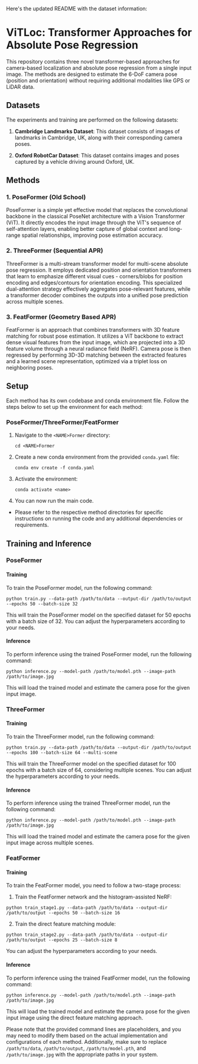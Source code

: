 Here's the updated README with the dataset information:

# ViTLoc: Transformer Approaches for Absolute Pose Regression

This repository contains three novel transformer-based approaches for camera-based localization and absolute pose regression from a single input image. The methods are designed to estimate the 6-DoF camera pose (position and orientation) without requiring additional modalities like GPS or LiDAR data.

## Datasets

The experiments and training are performed on the following datasets:

1. **Cambridge Landmarks Dataset**: This dataset consists of images of landmarks in Cambridge, UK, along with their corresponding camera poses.

2. **Oxford RobotCar Dataset**: This dataset contains images and poses captured by a vehicle driving around Oxford, UK.

## Methods

### 1. PoseFormer (Old School)

PoseFormer is a simple yet effective model that replaces the convolutional backbone in the classical PoseNet architecture with a Vision Transformer (ViT). It directly encodes the input image through the ViT's sequence of self-attention layers, enabling better capture of global context and long-range spatial relationships, improving pose estimation accuracy.

### 2. ThreeFormer (Sequential APR)

ThreeFormer is a multi-stream transformer model for multi-scene absolute pose regression. It employs dedicated position and orientation transformers that learn to emphasize different visual cues - corners/blobs for position encoding and edges/contours for orientation encoding. This specialized dual-attention strategy effectively aggregates pose-relevant features, while a transformer decoder combines the outputs into a unified pose prediction across multiple scenes.

### 3. FeatFormer (Geometry Based APR)

FeatFormer is an approach that combines transformers with 3D feature matching for robust pose estimation. It utilizes a ViT backbone to extract dense visual features from the input image, which are projected into a 3D feature volume through a neural radiance field (NeRF). Camera pose is then regressed by performing 3D-3D matching between the extracted features and a learned scene representation, optimized via a triplet loss on neighboring poses.

## Setup

Each method has its own codebase and conda environment file. Follow the steps below to set up the environment for each method:

### PoseFormer/ThreeFormer/FeatFormer

1. Navigate to the `<NAME>Former` directory:
   ```
   cd <NAME>Former
   ```

2. Create a new conda environment from the provided `conda.yaml` file:
   ```
   conda env create -f conda.yaml
   ```

3. Activate the environment:
   ```
   conda activate <name>
   ```

4. You can now run the main code.


* Please refer to the respective method directories for specific instructions on running the code and any additional dependencies or requirements.

## Training and Inference

### PoseFormer

#### Training

To train the PoseFormer model, run the following command:

```
python train.py --data-path /path/to/data --output-dir /path/to/output --epochs 50 --batch-size 32
```

This will train the PoseFormer model on the specified dataset for 50 epochs with a batch size of 32. You can adjust the hyperparameters according to your needs.

#### Inference

To perform inference using the trained PoseFormer model, run the following command:

```
python inference.py --model-path /path/to/model.pth --image-path /path/to/image.jpg
```

This will load the trained model and estimate the camera pose for the given input image.

### ThreeFormer

#### Training

To train the ThreeFormer model, run the following command:

```
python train.py --data-path /path/to/data --output-dir /path/to/output --epochs 100 --batch-size 64 --multi-scene
```

This will train the ThreeFormer model on the specified dataset for 100 epochs with a batch size of 64, considering multiple scenes. You can adjust the hyperparameters according to your needs.

#### Inference

To perform inference using the trained ThreeFormer model, run the following command:

```
python inference.py --model-path /path/to/model.pth --image-path /path/to/image.jpg
```

This will load the trained model and estimate the camera pose for the given input image across multiple scenes.

### FeatFormer

#### Training

To train the FeatFormer model, you need to follow a two-stage process:

1. Train the FeatFormer network and the histogram-assisted NeRF:

```
python train_stage1.py --data-path /path/to/data --output-dir /path/to/output --epochs 50 --batch-size 16
```

2. Train the direct feature matching module:

```
python train_stage2.py --data-path /path/to/data --output-dir /path/to/output --epochs 25 --batch-size 8
```

You can adjust the hyperparameters according to your needs.

#### Inference

To perform inference using the trained FeatFormer model, run the following command:

```
python inference.py --model-path /path/to/model.pth --image-path /path/to/image.jpg
```

This will load the trained model and estimate the camera pose for the given input image using the direct feature matching approach.

Please note that the provided command lines are placeholders, and you may need to modify them based on the actual implementation and configurations of each method. Additionally, make sure to replace `/path/to/data`, `/path/to/output`, `/path/to/model.pth`, and `/path/to/image.jpg` with the appropriate paths in your system.